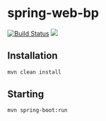 # spring-web-bp

[![Build Status](https://travis-ci.org/ViBiOh/spring-web-bp.svg?branch=master)](https://travis-ci.org/ViBiOh/spring-web-bp) [![](https://images.microbadger.com/badges/image/vibioh/spring-web-bp.svg)](https://microbadger.com/images/vibioh/spring-web-bp "Get your own image badge on microbadger.com")

## Installation

```bash
mvn clean install
```

## Starting

```bash
mvn spring-boot:run
```

